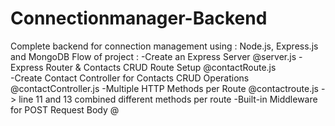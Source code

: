 # Connectionmanager-Backend
Complete backend for connection management using : Node.js, Express.js and MongoDB
Flow of project :
-Create an Express Server
  @server.js 
-Express Router & Contacts CRUD Route Setup
  @contactRoute.js  
-Create Contact Controller for Contacts CRUD Operations
  @contactController.js
-Multiple HTTP Methods per Route
  @contactroute.js -> line 11 and 13 combined different methods per route
-Built-in Middleware for POST Request Body
  @
